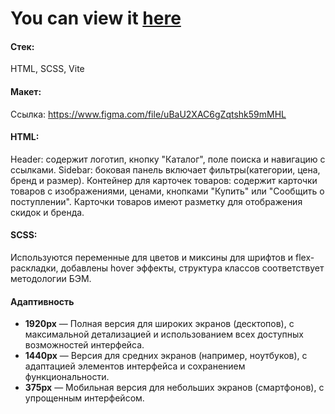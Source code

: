 # You can view it [here](https://hbtch.github.io/vite-project/)

#### Стек:
HTML, SCSS, Vite

#### Макет:
Ссылка: https://www.figma.com/file/uBaU2XAC6gZqtshk59mMHL

#### HTML: 
Header: содержит логотип, кнопку "Каталог", поле поиска и навигацию с ссылками.
Sidebar: боковая панель включает фильтры(категории, цена, бренд и размер).
Контейнер для карточек товаров: содержит карточки товаров с изображениями, ценами, кнопками "Купить" или "Сообщить о поступлении". Карточки товаров имеют разметку для отображения скидок и бренда.

#### SCSS: 
Используются переменные для цветов и миксины для шрифтов и flex-раскладки, добавлены hover эффекты, структура классов соответствует методологии БЭМ.

#### Адаптивность
- **1920px** — Полная версия для широких экранов (десктопов), с максимальной детализацией и использованием всех доступных возможностей интерфейса.
- **1440px** — Версия для средних экранов (например, ноутбуков), с адаптацией элементов интерфейса и сохранением функциональности.
- **375px** — Мобильная версия для небольших экранов (смартфонов), с упрощенным интерфейсом.

